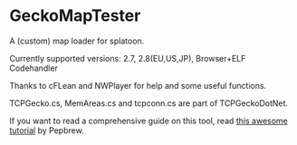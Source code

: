 # GeckoMapTester
A (custom) map loader for splatoon.

Currently supported versions: 2.7, 2.8(EU,US,JP), Browser+ELF Codehandler

Thanks to cFLean and NWPlayer for help and some useful functions.

TCPGecko.cs, MemAreas.cs and tcpconn.cs are part of TCPGeckoDotNet.

If you want to read a comprehensive guide on this tool, read [this awesome tutorial](https://docs.google.com/document/d/1RBPbE51kdtPZPIDR_JumtD_UdXEeLBaAgfqyFZTtB1E/edit) by Pepbrew.
